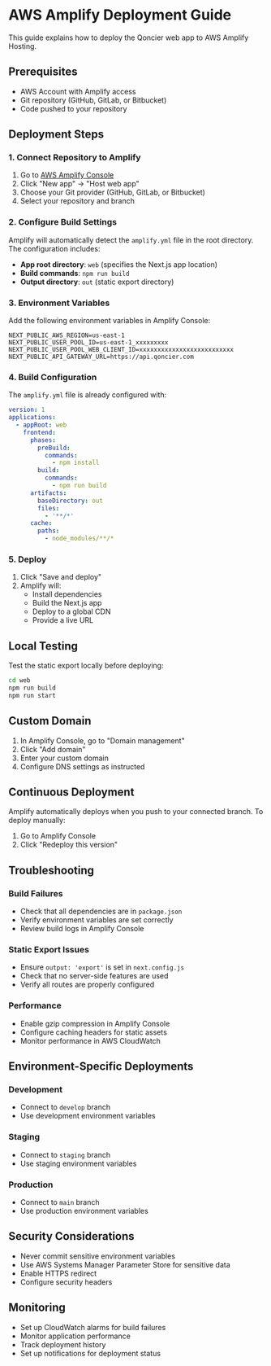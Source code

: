 # AWS Amplify Deployment Guide

This guide explains how to deploy the Qoncier web app to AWS Amplify Hosting.

## Prerequisites

- AWS Account with Amplify access
- Git repository (GitHub, GitLab, or Bitbucket)
- Code pushed to your repository

## Deployment Steps

### 1. Connect Repository to Amplify

1. Go to [AWS Amplify Console](https://console.aws.amazon.com/amplify/)
2. Click "New app" → "Host web app"
3. Choose your Git provider (GitHub, GitLab, or Bitbucket)
4. Select your repository and branch

### 2. Configure Build Settings

Amplify will automatically detect the `amplify.yml` file in the root directory. The configuration includes:

- **App root directory**: `web` (specifies the Next.js app location)
- **Build commands**: `npm run build`
- **Output directory**: `out` (static export directory)

### 3. Environment Variables

Add the following environment variables in Amplify Console:

```
NEXT_PUBLIC_AWS_REGION=us-east-1
NEXT_PUBLIC_USER_POOL_ID=us-east-1_xxxxxxxxx
NEXT_PUBLIC_USER_POOL_WEB_CLIENT_ID=xxxxxxxxxxxxxxxxxxxxxxxxxx
NEXT_PUBLIC_API_GATEWAY_URL=https://api.qoncier.com
```

### 4. Build Configuration

The `amplify.yml` file is already configured with:

```yaml
version: 1
applications:
  - appRoot: web
    frontend:
      phases:
        preBuild:
          commands:
            - npm install
        build:
          commands:
            - npm run build
      artifacts:
        baseDirectory: out
        files:
          - '**/*'
      cache:
        paths:
          - node_modules/**/*
```

### 5. Deploy

1. Click "Save and deploy"
2. Amplify will:
   - Install dependencies
   - Build the Next.js app
   - Deploy to a global CDN
   - Provide a live URL

## Local Testing

Test the static export locally before deploying:

```bash
cd web
npm run build
npm run start
```

## Custom Domain

1. In Amplify Console, go to "Domain management"
2. Click "Add domain"
3. Enter your custom domain
4. Configure DNS settings as instructed

## Continuous Deployment

Amplify automatically deploys when you push to your connected branch. To deploy manually:

1. Go to Amplify Console
2. Click "Redeploy this version"

## Troubleshooting

### Build Failures

- Check that all dependencies are in `package.json`
- Verify environment variables are set correctly
- Review build logs in Amplify Console

### Static Export Issues

- Ensure `output: 'export'` is set in `next.config.js`
- Check that no server-side features are used
- Verify all routes are properly configured

### Performance

- Enable gzip compression in Amplify Console
- Configure caching headers for static assets
- Monitor performance in AWS CloudWatch

## Environment-Specific Deployments

### Development
- Connect to `develop` branch
- Use development environment variables

### Staging
- Connect to `staging` branch
- Use staging environment variables

### Production
- Connect to `main` branch
- Use production environment variables

## Security Considerations

- Never commit sensitive environment variables
- Use AWS Systems Manager Parameter Store for sensitive data
- Enable HTTPS redirect
- Configure security headers

## Monitoring

- Set up CloudWatch alarms for build failures
- Monitor application performance
- Track deployment history
- Set up notifications for deployment status
